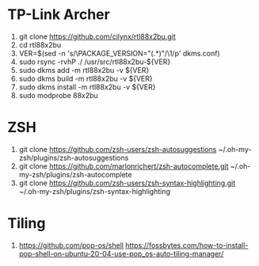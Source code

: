 # TP-Link Archer
1. git clone https://github.com/cilynx/rtl88x2bu.git
2. cd rtl88x2bu
3. VER=$(sed -n 's/\PACKAGE_VERSION="\(.*\)"/\1/p' dkms.conf)
4. sudo rsync -rvhP ./ /usr/src/rtl88x2bu-${VER}
5. sudo dkms add -m rtl88x2bu -v ${VER}
6. sudo dkms build -m rtl88x2bu -v ${VER}
7. sudo dkms install -m rtl88x2bu -v ${VER}
8. sudo modprobe 88x2bu

# ZSH
1. git clone https://github.com/zsh-users/zsh-autosuggestions ~/.oh-my-zsh/plugins/zsh-autosuggestions
2. git clone https://github.com/marlonrichert/zsh-autocomplete.git ~/.oh-my-zsh/plugins/zsh-autocomplete
3. git clone https://github.com/zsh-users/zsh-syntax-highlighting.git ~/.oh-my-zsh/plugins/zsh-syntax-highlighting

# Tiling

1. https://github.com/pop-os/shell
https://fossbytes.com/how-to-install-pop-shell-on-ubuntu-20-04-use-pop_os-auto-tiling-manager/
